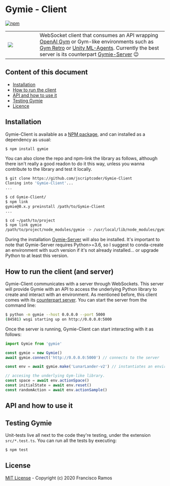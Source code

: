 # Gymie - Client

<a href="https://www.npmjs.com/package/gymie"><img alt="npm" src="https://img.shields.io/npm/v/gymie?label=NPM%20Package" /></a>

<table>
  <tbody>
    <tr>
      <td width="20%"><img src="https://raw.githubusercontent.com/jscriptcoder/Gymie-Client/master/resources/Gymie-logo.svg" align="left" /></td>
      <td>
        WebSocket client that consumes an API wrapping <a href="https://github.com/openai/gym">OpenAI Gym</a> or Gym-like environments such as <a href="https://github.com/openai/retro">Gym Retro</a> or <a href="https://github.com/Unity-Technologies/ml-agents">Unity ML-Agents</a>. Currently the best server is its counterpart <a href="https://github.com/jscriptcoder/Gymie-Server">Gymie-Server</a> 😉
      </td>
    </tr>
  </tbody>
</table>
    
## Content of this document
- [Installation](#installation)
- [How to run the client](#how-to-run-the-client-and-server)
- [API and how to use it](#api-and-how-to-use-it)
- [Testing Gymie](#testing-gymie)
- [Licence](#license)

## Installation

Gymie-Client is available as a [NPM package](https://www.npmjs.com/package/gymie), and can installed as a dependency as usual:

```bash
$ npm install gymie
```

You can also clone the repo and npm-link the library as follows, although there isn't really a good readon to do it this way, unless you wanna contribute to the library and test it locally.

```bash
$ git clone https://github.com/jscriptcoder/Gymie-Client
Cloning into 'Gymie-Client'...
...

$ cd Gymie-Client/
$ npm link
gymie@0.x.y preinstall /path/to/Gymie-Client
...

$ cd ~/path/to/project
$ npm link gymie
/path/to/project/node_modules/gymie -> /usr/local/lib/node_modules/gymie -> /path/to/Gymie-Client
```

During the installation [Gymie-Server](https://pypi.org/project/gymie/) will also be installed. It's important to note that Gymie-Server requires Python>=3.6, so I suggest to conda-create an environment with such version if it's not already installed... or upgrade Python to at least this version.

## How to run the client (and server)

Gymie-Client communicates with a server through WebSockets. This server will provide Gymie with an API to access the underlying Python library to create and interact with an environment. As mentioned before, this client comes with its [counterpart server](https://github.com/jscriptcoder/Gymie-Server). You can start the server from the command line:

```bash
$ python -m gymie --host 0.0.0.0 --port 5000
(84581) wsgi starting up on http://0.0.0.0:5000
```

Once the server is running, Gymie-Client can start interacting with it as follows:

```ts
import Gymie from 'gymie'

const gymie = new Gymie()
await gymie.connect('http://0.0.0.0:5000') // connects to the server

const env = await gymie.make('LunarLander-v2') // instantiates an environment

// accesing the underlying Gym-like library.
const space = await env.actionSpace()
const initialState = await env.reset()
const randomAction = await env.actionSample()
```

## API and how to use it

## Testing Gymie

Unit-tests live all next to the code they're testing, under the extension `src/*.test.ts`. You can run all the tests by executing:
```bash
$ npm test
```

## License

[MIT License](LICENSE) - Copyright (c) 2020 Francisco Ramos
